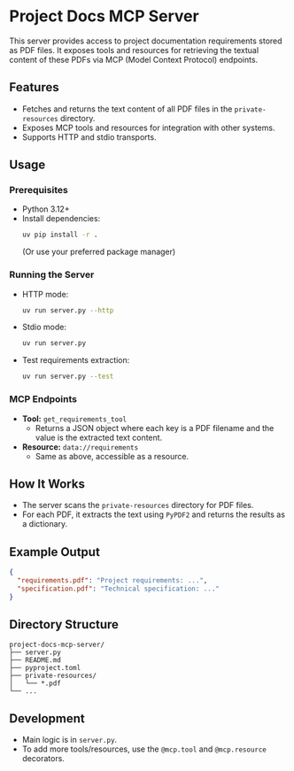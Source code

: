 # Project Docs MCP Server

This server provides access to project documentation requirements stored as PDF files. It exposes tools and resources for retrieving the textual content of these PDFs via MCP (Model Context Protocol) endpoints.

## Features
- Fetches and returns the text content of all PDF files in the `private-resources` directory.
- Exposes MCP tools and resources for integration with other systems.
- Supports HTTP and stdio transports.

## Usage

### Prerequisites
- Python 3.12+
- Install dependencies:
  ```sh
  uv pip install -r .
  ```
  (Or use your preferred package manager)

### Running the Server
- HTTP mode:
  ```sh
  uv run server.py --http
  ```
- Stdio mode:
  ```sh
  uv run server.py
  ```
- Test requirements extraction:
  ```sh
  uv run server.py --test
  ```

### MCP Endpoints
- **Tool:** `get_requirements_tool`
  - Returns a JSON object where each key is a PDF filename and the value is the extracted text content.
- **Resource:** `data://requirements`
  - Same as above, accessible as a resource.

## How It Works
- The server scans the `private-resources` directory for PDF files.
- For each PDF, it extracts the text using `PyPDF2` and returns the results as a dictionary.

## Example Output
```json
{
  "requirements.pdf": "Project requirements: ...",
  "specification.pdf": "Technical specification: ..."
}
```

## Directory Structure
```
project-docs-mcp-server/
├── server.py
├── README.md
├── pyproject.toml
├── private-resources/
│   └── *.pdf
└── ...
```

## Development
- Main logic is in `server.py`.
- To add more tools/resources, use the `@mcp.tool` and `@mcp.resource` decorators.

